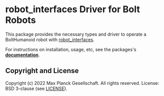 robot_interfaces Driver for Bolt Robots
=======================================

This package provides the necessary types and driver to operate a BoltHumanoid robot
with [robot_interfaces](https://github.com/open-dynamic-robot-initiative/robot_interfaces).

For instructions on installation, usage, etc, see the packages's
[**documentation**](https://open-dynamic-robot-initiative.github.io/robot_interfaces_bolt).


Copyright and License
---------------------

Copyright (c) 2022 Max Planck Gesellschaft.  All rights reserved.
License: BSD 3-clause (see [LICENSE](LICENSE)).
